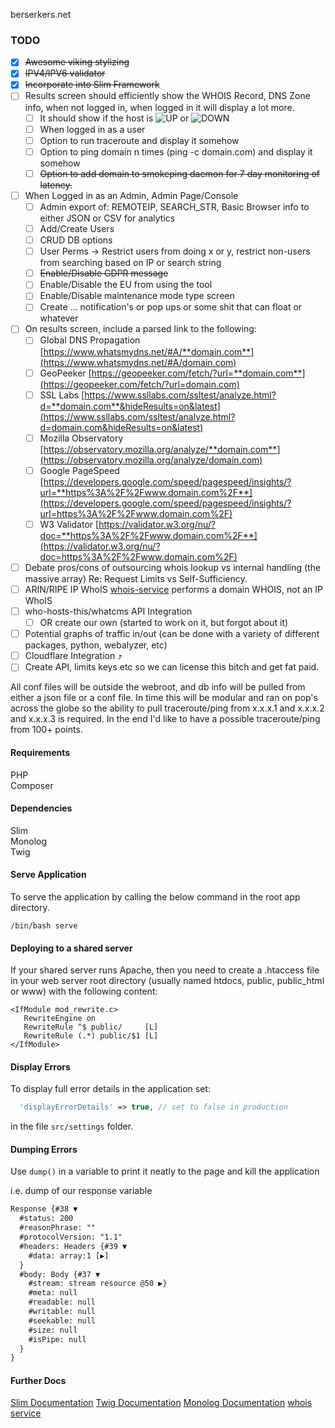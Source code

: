  berserkers.net

### TODO

- [X] ~~Awesome viking stylizing~~
- [X] ~~IPV4/IPV6 validator~~
- [X] ~~Incorporate into Slim Framework~~
- [ ] Results screen should efficiently show the WHOIS Record, DNS Zone info, when not logged in, when logged in it will display a lot more. 
	- [ ] It should show if the host is ![UP](https://placehold.it/20/00FF00/000000?text=UP) or ![DOWN](https://placehold.it/20/FF0000/000000?text=DOWN)
	- [ ] When logged in as a user
	- [ ] Option to run traceroute and display it somehow
	- [ ] Option to ping domain n times (ping -c domain.com) and display it somehow
	- [ ] ~~Option to add domain to smokeping daemon for 7 day monitoring of latency.~~ 
- [ ] When Logged in as an Admin, Admin Page/Console
	- [ ] Admin export of: REMOTEIP, SEARCH_STR, Basic Browser info to either JSON or CSV for analytics
	- [ ] Add/Create Users
	- [ ] CRUD DB options
	- [ ] User Perms -> Restrict users from doing x or y, restrict non-users from searching based on IP or search string
	- [ ] ~~Enable/Disable GDPR message~~
	- [ ] Enable/Disable the EU from using the tool
	- [ ] Enable/Disable maintenance mode type screen
	- [ ] Create ... notification's or pop ups or some shit that can float or whatever

- [ ] On results screen, include a parsed link to the following:
	- [ ] Global DNS Propagation [https://www.whatsmydns.net/#A/**domain.com**](https://www.whatsmydns.net/#A/domain.com)
	- [ ] GeoPeeker [https://geopeeker.com/fetch/?url=**domain.com**](https://geopeeker.com/fetch/?url=domain.com)
	- [ ] SSL Labs [https://www.ssllabs.com/ssltest/analyze.html?d=**domain.com**&hideResults=on&latest](https://www.ssllabs.com/ssltest/analyze.html?d=domain.com&hideResults=on&latest)
	- [ ] Mozilla Observatory [https://observatory.mozilla.org/analyze/**domain.com**](https://observatory.mozilla.org/analyze/domain.com)
	- [ ] Google PageSpeed [https://developers.google.com/speed/pagespeed/insights/?url=**https%3A%2F%2Fwww.domain.com%2F**](https://developers.google.com/speed/pagespeed/insights/?url=https%3A%2F%2Fwww.domain.com%2F)
	- [ ] W3 Validator [https://validator.w3.org/nu/?doc=**https%3A%2F%2Fwww.domain.com%2F**](https://validator.w3.org/nu/?doc=https%3A%2F%2Fwww.domain.com%2F)
- [ ] Debate pros/cons of outsourcing whois lookup vs internal handling (the massive array) Re: Request Limits vs Self-Sufficiency.
- [ ] ARIN/RIPE IP WhoIS [whois-service](http://www.webservicex.net/whois.asmx?op=GetWhoIS) performs a domain WHOIS, not an IP WhoIS
- [ ] who-hosts-this/whatcms API Integration
	- [ ] OR create our own (started to work on it, but forgot about it)
- [ ] Potential graphs of traffic in/out (can be done with a variety of different packages, python, webalyzer, etc)
- [ ] Cloudflare Integration ⤴️
- [ ] Create API, limits keys etc so we can license this bitch and get fat paid.

All conf files will be outside the webroot, and db info will be pulled from either a json file or a conf file.
In time this will be modular and ran on pop's across the globe so the ability to pull traceroute/ping from x.x.x.1 and x.x.x.2 and x.x.x.3 is required.  In the end I'd like to have a possible traceroute/ping from 100+ points.
#### Requirements
PHP  
Composer  

#### Dependencies
Slim  
Monolog  
Twig  


#### Serve Application
To serve the application by calling the below command in the root app directory.
```Shell
/bin/bash serve
```

#### Deploying to a shared server
If your shared server runs Apache, then you need to create a .htaccess file in your web server root directory (usually named htdocs, public, public_html or www) with the following content:
```htaccess
<IfModule mod_rewrite.c>
   RewriteEngine on
   RewriteRule ^$ public/     [L]
   RewriteRule (.*) public/$1 [L]
</IfModule>
```

#### Display Errors
To display full error details in the application set:
```PHP
  'displayErrorDetails' => true, // set to false in production
```
in the file ```src/settings``` folder.

#### Dumping Errors
Use ```dump()``` in a variable to print it neatly to the page and kill the application

i.e. dump of our response variable
```html
Response {#38 ▼
  #status: 200
  #reasonPhrase: ""
  #protocolVersion: "1.1"
  #headers: Headers {#39 ▼
    #data: array:1 [▶]
  }
  #body: Body {#37 ▼
    #stream: stream resource @50 ▶}
    #meta: null
    #readable: null
    #writable: null
    #seekable: null
    #size: null
    #isPipe: null
  }
}
```

#### Further Docs
[Slim Documentation](https://www.slimframework.com/docs/v3/tutorial/first-app.html)
[Twig Documentation](https://twig.symfony.com/doc/2.x/)
[Monolog Documentation](https://github.com/Seldaek/monolog/blob/master/doc/01-usage.md)
[whois service](http://www.webservicex.net/whois.asmx?op=GetWhoIS)
